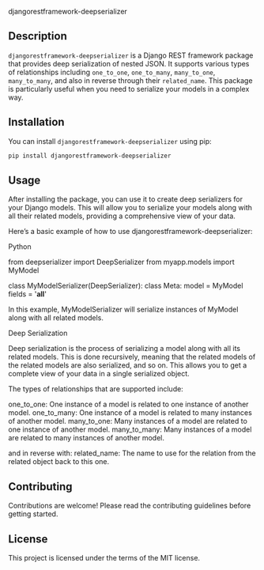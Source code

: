  djangorestframework-deepserializer

## Description

`djangorestframework-deepserializer` is a Django REST framework package that provides deep serialization of nested JSON. It supports various types of relationships including `one_to_one`, `one_to_many`, `many_to_one`, `many_to_many`, and also in reverse through their `related_name`. This package is particularly useful when you need to serialize your models in a complex way.

## Installation

You can install `djangorestframework-deepserializer` using pip:

```bash
pip install djangorestframework-deepserializer
```

## Usage

After installing the package, you can use it to create deep serializers for your Django models. This will allow you to serialize your models along with all their related models, providing a comprehensive view of your data.

Here’s a basic example of how to use djangorestframework-deepserializer:

Python

from deepserializer import DeepSerializer
from myapp.models import MyModel

class MyModelSerializer(DeepSerializer):
    class Meta:
        model = MyModel
        fields = '__all__'

In this example, MyModelSerializer will serialize instances of MyModel along with all related models.

Deep Serialization

Deep serialization is the process of serializing a model along with all its related models. This is done recursively, meaning that the related models of the related models are also serialized, and so on. This allows you to get a complete view of your data in a single serialized object.

The types of relationships that are supported include:

one_to_one: One instance of a model is related to one instance of another model.
one_to_many: One instance of a model is related to many instances of another model.
many_to_one: Many instances of a model are related to one instance of another model.
many_to_many: Many instances of a model are related to many instances of another model.

and in reverse with:
related_name: The name to use for the relation from the related object back to this one.

## Contributing

Contributions are welcome! Please read the contributing guidelines before getting started.

## License

This project is licensed under the terms of the MIT license.
